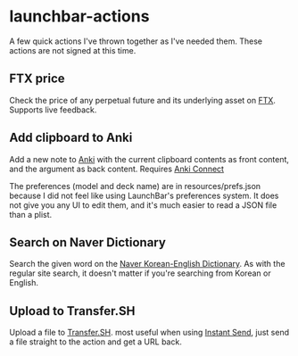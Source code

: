 # launchbar-actions
A few quick actions I've thrown together as I've needed them. These actions are not signed at this time.

## FTX price

Check the price of any perpetual future and its underlying asset on [FTX](https://ftx.com). Supports live feedback.


## Add clipboard to Anki

Add a new note to [Anki](http://ankiweb.net/) with the current clipboard contents as front content, and the argument as back content. Requires [Anki Connect](https://ankiweb.net/shared/info/2055492159)

The preferences (model and deck name) are in resources/prefs.json because I did not feel like using LaunchBar's preferences system. It does not give you any UI to edit them, and it's much easier to read a JSON file than a plist.


## Search on Naver Dictionary

Search the given word on the [Naver Korean-English Dictionary](http://en.dict.naver.com/). As with the regular site search, it doesn't matter if you're searching from Korean or English.


## Upload to Transfer.SH

Upload a file to [Transfer.SH](https://transfer.sh). most useful when using [Instant Send](https://www.obdev.at/resources/launchbar/help/InstantSend.html), just send a file straight to the action and get a URL back.

